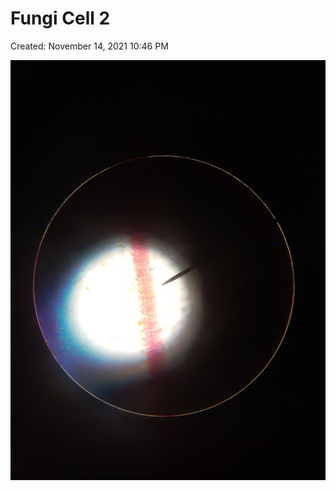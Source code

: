 # Fungi Cell 2

Created: November 14, 2021 10:46 PM

![Fern Cell 2.jpg](Fungi%20Cell%20f0057/Fern_Cell_2.jpg)